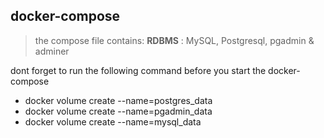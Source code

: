 ## docker-compose
> the compose file contains:
> **RDBMS** : MySQL, Postgresql, pgadmin & adminer

dont forget to run the following command before you start the docker-compose

- docker volume create --name=postgres_data
- docker volume create --name=pgadmin_data
- docker volume create --name=mysql_data